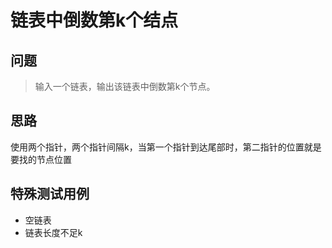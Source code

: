 # 链表中倒数第k个结点

## 问题

> 输入一个链表，输出该链表中倒数第k个节点。

## 思路

使用两个指针，两个指针间隔k，当第一个指针到达尾部时，第二指针的位置就是要找的节点位置

## 特殊测试用例

- 空链表
- 链表长度不足k

